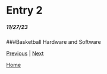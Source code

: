 # Entry 2
##### 11/27/23

###Basketball Hardware and Software











[Previous](entry01.md) | [Next](entry03.md)

[Home](../README.md)
